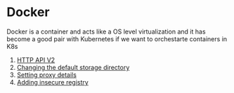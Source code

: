 # Docker
Docker is a container and acts like a OS level virtualization and it has become a good pair with Kubernetes if we want to orchestarte containers in K8s

1. [HTTP API V2](httpapiv2.md) 
2. [Changing the default storage directory](StorageDirectory.md)
3. [Setting proxy details](ProxySettings.md)
4. [Adding insecure registry](AddingInsecureRegistry.md)
